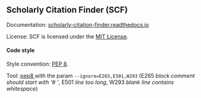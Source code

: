 ## Scholarly Citation Finder (SCF)

Documentation: [scholarly-citation-finder.readthedocs.io](http://scholarly-citation-finder.readthedocs.io)

License: SCF is licensed under the [MIT License](LICENSE.txt).

#### Code style
 
Style convention: [PEP 8](https://www.python.org/dev/peps/pep-0008/).

Tool: [pep8 ](https://pypi.python.org/pypi/pep8) with the param `--ignore=E265,E501,W293` (E265 _block comment should start with ‘# ‘_, E501 _line too long_, W293 _blank line contains whitespace_)